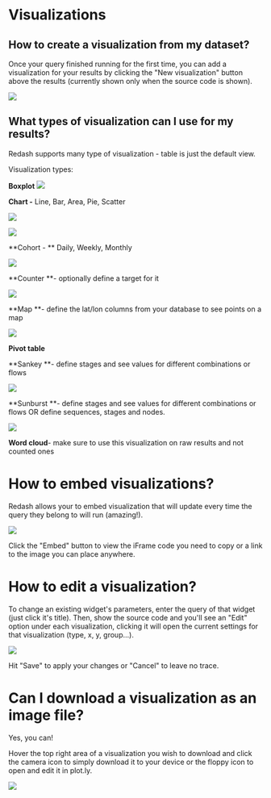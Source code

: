 # Visualizations

## <a name="create_new_viz"></a>How to create a visualization from my dataset?

Once your query finished running for the first time, you can add a visualization for your results by clicking the "New visualization" button above the results (currently shown only when the source code is shown).

![](../assets/add_new_vis.png)

## <a name="viz_types"></a> What types of visualization can I use for my results?

Redash supports many type of visualization - table is just the default view.

Visualization types:

**Boxplot**
![](../assets/visualization_examples/boxplot.png)

**Chart -** Line, Bar, Area, Pie, Scatter

![](../assets/visualization_examples/chart.png)

![](../assets/visualization_examples/pie_chart.png)

**Cohort - ** Daily, Weekly, Monthly

![](../assets/visualization_examples/cohort.png)

**Counter **- optionally define a target for it

![](../assets/visualization_examples/counter.png)

**Map **- define the lat/lon columns from your database to see points on a map

![](../assets/visualization_examples/map.png)

**Pivot table**

**Sankey **- define stages and see values for different combinations or flows

![](../assets/visualization_examples/Sankey.png)

**Sunburst **- define stages and see values for different combinations or flows OR define sequences, stages and nodes.

![](../assets/visualization_examples/Sunburst.png)

**Word cloud**- make sure to use this visualization on raw results and not counted ones

# <a name="embed_viz"></a> How to embed visualizations?

Redash allows your to embed visualization that will update every time the query they belong to will run (amazing!).

![](../assets/embed_viz.png)

Click the "Embed" button to view the iFrame code you need to copy or a link to the image you can place anywhere.

# <a name="edit_viz"></a>How to edit a visualization?

To change an existing widget's parameters, enter the query of that widget (just click it's title). Then, show the source code and you'll see an "Edit" option under each visualization, clicking it will open the current settings for that visualization (type, x, y, group...).

![](../assets/visualization_examples/edit_viz.png)

Hit "Save" to apply your changes or "Cancel" to leave no trace.


# <a name="download_viz"></a> Can I download a visualization as an image file?

Yes, you can!

Hover the top right area of a visualization you wish to download and click the camera icon to simply download it to your device or the floppy icon to open and edit it in plot.ly.

![](../assets/download_viz.png)
